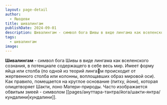 ```yaml
---
layout: page-detail
author:
  - Яшодеви
title: шивалингам
publishDate: 2024-09-01
description: Шивалингам - символ бога Шивы в виде лингама как вселенского сознания, в потенциале содержащего в себе весь мир. Имеет форму яйца или столба (по одной из теорий лингам происходит от жертвенного столба или колонны, воплощавших образ мировой оси).
tags:
  - шивалингам
image:
---
```

**Шивалингам** - символ бога Шивы в виде лингама как вселенского сознания, в потенциале содержащего в себе весь мир. Имеет форму яйца или столба (по одной из теорий линга🔗м происходит от жертвенного столба или колонны, воплощавших образ мировой оси). Как правило, помещается на круглое основание (питху, йони), которая олицетворяет Шакти, лоно Матери-природы. Часто изображается обвитым змеей - символом [[pages/ануттара-тантра/йога/шакти-янтра/кундалини|кундалини]].

